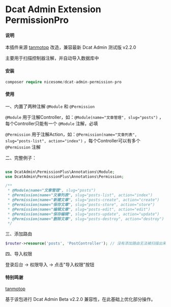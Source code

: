 # Dcat Admin Extension PermissionPro


#### 说明
本插件来源 [tanmotop](https://github.com/tanmotop/dcat-admin-permission-plus) 改造，兼容最新 Dcat Admin 测试版 v2.2.0

主要用于扫描控制器注解，并自动导入数据库中

#### 安装

```php
composer require nicesome/dcat-admin-permission-pro
```

#### 使用

一、内置了两种注解 `@Module` 和 `@Permission`

`@Module` 用于注解Controller，如：`@Module(name="文章管理", slug="posts")` ，每个Controller只能有一个 `@Module` 注解，必填

`@Permission` 用于注解Action，如：`@Permission(name="文章列表", slug="posts-list", action="index")` ，每个Controller可以有多个 `@Permission` 注解

二、完整例子：

```php

use DcatAdmin\PermissionPlus\Annotations\Module;
use DcatAdmin\PermissionPlus\Annotations\Permission;

/**
 * @Module(name="文章管理", slug="posts")
 * @Permission(name="文章列表", slug="posts-list", action="index")
 * @Permission(name="新建文章", slug="posts-create", action="create")
 * @Permission(name="保存文章", slug="posts-store", action="store")
 * @Permission(name="编辑文章", slug="posts-edit", action="edit")
 * @Permission(name="保存编辑", slug="posts-update", action="update")
 * @Permission(name="删除文章", slug="posts-destroy", action="destroy")
 */
```

三、添加路由

```php
$router->resource('posts', 'PostController'); // 没有添加路由无法被扫描出来
```

四、导入权限

登录后台 -> 权限导入 -> 点击"导入权限"按钮


#### 特别鸣谢
[tanmotop](https://github.com/tanmotop/dcat-admin-permission-plus)

基于该包进行 Dcat Admin Beta v2.2.0 兼容性，在此基础上优化部分操作。
